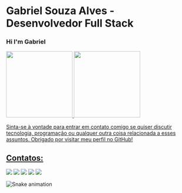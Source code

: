 

<h1>Gabriel Souza Alves - Desenvolvedor Full Stack</h1>
<h3>Hi I'm Gabriel</h3>

<div>
<a href="https://github.com/Osouzaa">
<img height="180em" src="https://github-readme-stats.vercel.app/api/top-langs/?username=Osouzaa&layout=compact&langs_count=7&theme=dracula"/>
<img height="180em" src="https://github-readme-stats.vercel.app/api?username=Osouzaa&show_icons=true&theme=dracula&include_all_commits=true&count_private=true"/>
</div>
  <p> Sinta-se à vontade para entrar em contato comigo se quiser discutir tecnologia, programação ou qualquer outra coisa relacionada a esses assuntos. Obrigado por visitar meu perfil no GitHub!</p>

## Contatos:

<div>
<a href="https://www.youtube.com/seu-canal-youtube-aqui" target="_blank"><img src="https://img.shields.io/badge/YouTube-FF0000?style=for-the-badge&logo=youtube&logoColor=white" target="_blank"></a>
<a href="https://instagram.com/seu-usuário-instagram-aqui" target="_blank"><img src="https://img.shields.io/badge/-Instagram-%23E4405F?style=for-the-badge&logo=instagram&logoColor=white" target="_blank"></a>
<a href="https://www.twitch.tv/seu-usuário-aqui" target="_blank"><img src="https://img.shields.io/badge/Twitch-9146FF?style=for-the-badge&logo=twitch&logoColor=white" target="_blank"></a>
<a href = "mailto:contato@seu-usuário-aqui"><img src="https://img.shields.io/badge/Gmail-D14836?style=for-the-badge&logo=gmail&logoColor=white" target="_blank"></a>
<a href="https://www.linkedin.com/in/gabrielsouza-dev/" target="_blank"><img src="https://img.shields.io/badge/-LinkedIn-%230077B5?style=for-the-badge&logo=linkedin&logoColor=white" target="_blank"></a>   
</div>

  ![Snake animation](https://github.com/Osouzaa/Osouzaa/blob/output/github-contribution-grid-snake.svg)


